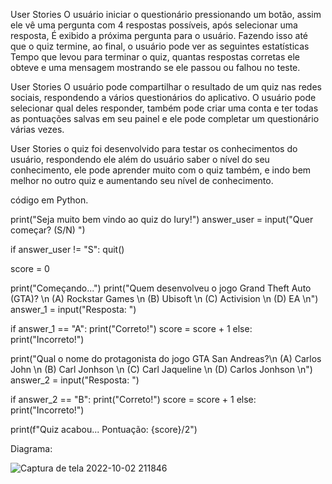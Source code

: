 User Stories
O usuário iniciar o questionário pressionando um botão, assim ele vê uma pergunta com 4 respostas possíveis, após selecionar uma resposta, 
É exibido a próxima pergunta para o usuário. Fazendo isso até que o quiz termine, ao final, o usuário pode ver as seguintes estatísticas
Tempo que levou para terminar o quiz, quantas respostas corretas ele obteve e uma mensagem mostrando se ele passou ou falhou no teste.

User Stories
O usuário pode compartilhar o resultado de um quiz nas redes sociais, respondendo a vários questionários do aplicativo. O usuário pode 
selecionar qual deles responder, também pode criar uma conta e ter todas as pontuações salvas em seu painel e ele pode completar um
questionário várias vezes.

User Stories
o quiz foi desenvolvido para testar os conhecimentos do usuário, respondendo ele além do usuário saber o nível do seu conhecimento, 
 ele pode aprender muito com o quiz também, e indo bem melhor no outro quiz e aumentando seu nível de conhecimento.  
 

código em Python.

print("Seja muito bem vindo ao quiz do Iury!")
answer_user = input("Quer começar? (S/N) ")

if answer_user != "S":
    quit()

score = 0

print("Começando...")
print("Quem desenvolveu o jogo Grand Theft Auto (GTA)? \n (A) Rockstar Games \n (B) Ubisoft \n (C) Activision \n (D) EA \n")
answer_1 = input("Resposta: ")

if answer_1 == "A":
    print("Correto!")
    score = score + 1
else:
    print("Incorreto!")

print("Qual o nome do protagonista do jogo GTA San Andreas?\n (A) Carlos John \n (B) Carl Jonhson \n (C) Carl Jaqueline \n (D) Carlos Jonhson \n")
answer_2 = input("Resposta: ")

if answer_2 == "B":
    print("Correto!")
    score = score + 1
else:
    print("Incorreto!")

print(f"Quiz acabou... Pontuação: {score}/2")



Diagrama:

![Captura de tela 2022-10-02 211846](https://user-images.githubusercontent.com/114430918/193482971-e2602eee-35c8-4309-96ae-087b6727abef.jpg)





